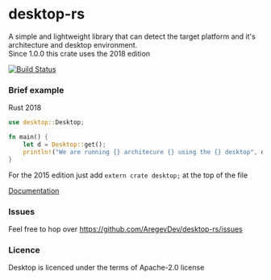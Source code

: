 # desktop-rs
A simple and lightweight library that can detect the target platform and it's architecture and desktop environment.  
Since 1.0.0 this crate uses the 2018 edition

[![Build Status](https://travis-ci.com/AregevDev/desktop-rs.svg?branch=master)](https://travis-ci.com/AregevDev/desktop-rs)

### Brief example
Rust 2018
```rust
use desktop::Desktop;

fn main() {
    let d = Desktop::get();
    println!("We are running {} architecure {} using the {} desktop", d.os_name(), d.arch(), d.environment())
}
```

For the 2015 edition just add `extern crate desktop;` at the top of the file

[Documentation](https://docs.rs/desktop)

### Issues
Feel free to hop over https://github.com/AregevDev/desktop-rs/issues

### Licence
Desktop is licenced under the terms of Apache-2.0 license